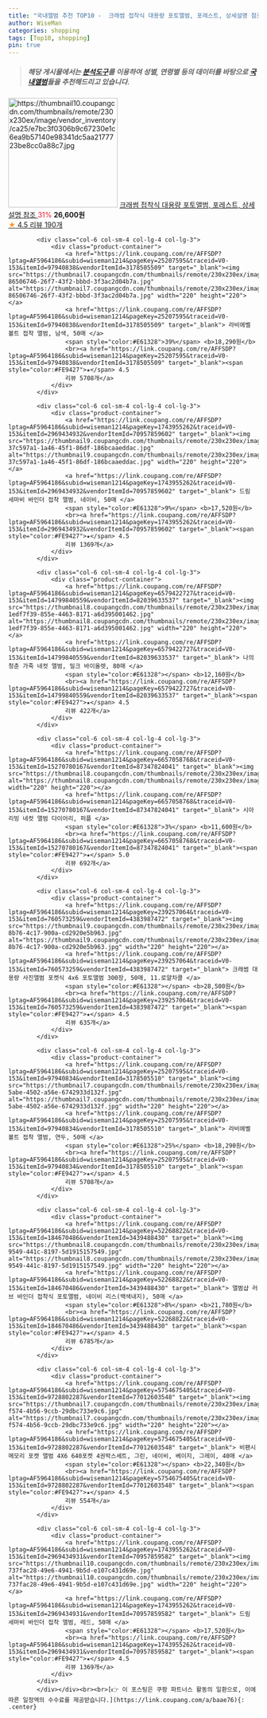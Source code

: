 ```yaml
---
title: "국내앨범 추천 TOP10 -  크래썸 접착식 대용량 포토앨범, 포레스트, 상세설명 참조 "
author: WiseMan
categories: shopping
tags: [Top10, shopping]
pin: true
---
```


> ##### 해당 게시물에서는 [**분석도구**](https://itemscout.io/)를 이용하여 **성별**, **연령별** 등의 데이터를 바탕으로 [**국내앨범**](https://link.coupang.com/a/baae76)들을 추천해드리고 있습니다.
<div class="container"><div class="row">
            <div class="col-6 col-sm-4 col-lg-4 col-lg-3">
                <div class="product-container">
                    <a href="https://link.coupang.com/re/AFFSDP?lptag=AF5964186&subid=wiseman1214&pageKey=6713758568&traceid=V0-153&itemId=15595206316&vendorItemId=71247140547" target="_blank"><img src="https://thumbnail10.coupangcdn.com/thumbnails/remote/230x230ex/image/vendor_inventory/ca25/e7bc3f0306b9c67230e1c6ea9b57140e98341dc5aa2177723be8cc0a88c7.jpg" alt="https://thumbnail10.coupangcdn.com/thumbnails/remote/230x230ex/image/vendor_inventory/ca25/e7bc3f0306b9c67230e1c6ea9b57140e98341dc5aa2177723be8cc0a88c7.jpg" width="220" height="220"></a>
                    <a href="https://link.coupang.com/re/AFFSDP?lptag=AF5964186&subid=wiseman1214&pageKey=6713758568&traceid=V0-153&itemId=15595206316&vendorItemId=71247140547" target="_blank"> 크래썸 접착식 대용량 포토앨범, 포레스트, 상세설명 참조 </a>
                    <span style="color:#E61328">31%</span> <b>26,600원</b>
                    <br><a href="https://link.coupang.com/re/AFFSDP?lptag=AF5964186&subid=wiseman1214&pageKey=6713758568&traceid=V0-153&itemId=15595206316&vendorItemId=71247140547" target="_blank"><span style="color:#FE9427">★</span> 4.5
                    리뷰 190개</a>
                </div>
            </div>
            
            <div class="col-6 col-sm-4 col-lg-4 col-lg-3">
                <div class="product-container">
                    <a href="https://link.coupang.com/re/AFFSDP?lptag=AF5964186&subid=wiseman1214&pageKey=25207595&traceid=V0-153&itemId=97940838&vendorItemId=3178505509" target="_blank"><img src="https://thumbnail7.coupangcdn.com/thumbnails/remote/230x230ex/image/retail/images/193697393004498-86506746-26f7-43f2-bbbd-3f3ac2d04b7a.jpg" alt="https://thumbnail7.coupangcdn.com/thumbnails/remote/230x230ex/image/retail/images/193697393004498-86506746-26f7-43f2-bbbd-3f3ac2d04b7a.jpg" width="220" height="220"></a>
                    <a href="https://link.coupang.com/re/AFFSDP?lptag=AF5964186&subid=wiseman1214&pageKey=25207595&traceid=V0-153&itemId=97940838&vendorItemId=3178505509" target="_blank"> 라비에벨 볼트 접착 앨범, 남색, 50매 </a>
                    <span style="color:#E61328">39%</span> <b>18,290원</b>
                    <br><a href="https://link.coupang.com/re/AFFSDP?lptag=AF5964186&subid=wiseman1214&pageKey=25207595&traceid=V0-153&itemId=97940838&vendorItemId=3178505509" target="_blank"><span style="color:#FE9427">★</span> 4.5
                    리뷰 5708개</a>
                </div>
            </div>
            
            <div class="col-6 col-sm-4 col-lg-4 col-lg-3">
                <div class="product-container">
                    <a href="https://link.coupang.com/re/AFFSDP?lptag=AF5964186&subid=wiseman1214&pageKey=1743955262&traceid=V0-153&itemId=2969434932&vendorItemId=70957859602" target="_blank"><img src="https://thumbnail9.coupangcdn.com/thumbnails/remote/230x230ex/image/retail/images/8402070117080056-37c597a1-1a46-45f1-86df-186bcaaeddac.jpg" alt="https://thumbnail9.coupangcdn.com/thumbnails/remote/230x230ex/image/retail/images/8402070117080056-37c597a1-1a46-45f1-86df-186bcaaeddac.jpg" width="220" height="220"></a>
                    <a href="https://link.coupang.com/re/AFFSDP?lptag=AF5964186&subid=wiseman1214&pageKey=1743955262&traceid=V0-153&itemId=2969434932&vendorItemId=70957859602" target="_blank"> 드림 세마비 바인더 접착 앨범, 네이비, 50매 </a>
                    <span style="color:#E61328">9%</span> <b>17,520원</b>
                    <br><a href="https://link.coupang.com/re/AFFSDP?lptag=AF5964186&subid=wiseman1214&pageKey=1743955262&traceid=V0-153&itemId=2969434932&vendorItemId=70957859602" target="_blank"><span style="color:#FE9427">★</span> 4.5
                    리뷰 1369개</a>
                </div>
            </div>
            
            <div class="col-6 col-sm-4 col-lg-4 col-lg-3">
                <div class="product-container">
                    <a href="https://link.coupang.com/re/AFFSDP?lptag=AF5964186&subid=wiseman1214&pageKey=6579422727&traceid=V0-153&itemId=14799840559&vendorItemId=82039633537" target="_blank"><img src="https://thumbnail8.coupangcdn.com/thumbnails/remote/230x230ex/image/retail/images/2409296010103037-1edf7f39-855e-4463-8171-a6d395001462.jpg" alt="https://thumbnail8.coupangcdn.com/thumbnails/remote/230x230ex/image/retail/images/2409296010103037-1edf7f39-855e-4463-8171-a6d395001462.jpg" width="220" height="220"></a>
                    <a href="https://link.coupang.com/re/AFFSDP?lptag=AF5964186&subid=wiseman1214&pageKey=6579422727&traceid=V0-153&itemId=14799840559&vendorItemId=82039633537" target="_blank"> 나의 청춘 가죽 네컷 앨범, 밀크 바이올렛, 80매 </a>
                    <span style="color:#E61328"></span> <b>12,160원</b>
                    <br><a href="https://link.coupang.com/re/AFFSDP?lptag=AF5964186&subid=wiseman1214&pageKey=6579422727&traceid=V0-153&itemId=14799840559&vendorItemId=82039633537" target="_blank"><span style="color:#FE9427">★</span> 4.5
                    리뷰 422개</a>
                </div>
            </div>
            
            <div class="col-6 col-sm-4 col-lg-4 col-lg-3">
                <div class="product-container">
                    <a href="https://link.coupang.com/re/AFFSDP?lptag=AF5964186&subid=wiseman1214&pageKey=6657058768&traceid=V0-153&itemId=15270780167&vendorItemId=87347824041" target="_blank"><img src="https://thumbnail8.coupangcdn.com/thumbnails/remote/230x230ex/image/vendor_inventory/3bff/43aac53d6c574fdd09f218591a96aa8a6e3239ec8a5468d5ae597706f730.jpg" alt="https://thumbnail8.coupangcdn.com/thumbnails/remote/230x230ex/image/vendor_inventory/3bff/43aac53d6c574fdd09f218591a96aa8a6e3239ec8a5468d5ae597706f730.jpg" width="220" height="220"></a>
                    <a href="https://link.coupang.com/re/AFFSDP?lptag=AF5964186&subid=wiseman1214&pageKey=6657058768&traceid=V0-153&itemId=15270780167&vendorItemId=87347824041" target="_blank"> 시아리빙 네컷 앨범 다이어리, 퍼플 </a>
                    <span style="color:#E61328">3%</span> <b>11,600원</b>
                    <br><a href="https://link.coupang.com/re/AFFSDP?lptag=AF5964186&subid=wiseman1214&pageKey=6657058768&traceid=V0-153&itemId=15270780167&vendorItemId=87347824041" target="_blank"><span style="color:#FE9427">★</span> 5.0
                    리뷰 692개</a>
                </div>
            </div>
            
            <div class="col-6 col-sm-4 col-lg-4 col-lg-3">
                <div class="product-container">
                    <a href="https://link.coupang.com/re/AFFSDP?lptag=AF5964186&subid=wiseman1214&pageKey=239257064&traceid=V0-153&itemId=760573259&vendorItemId=4383987472" target="_blank"><img src="https://thumbnail9.coupangcdn.com/thumbnails/remote/230x230ex/image/vendor_inventory/images/2019/02/14/14/6/8ee7b585-8b76-4c17-900a-cd2920e5b963.jpg" alt="https://thumbnail9.coupangcdn.com/thumbnails/remote/230x230ex/image/vendor_inventory/images/2019/02/14/14/6/8ee7b585-8b76-4c17-900a-cd2920e5b963.jpg" width="220" height="220"></a>
                    <a href="https://link.coupang.com/re/AFFSDP?lptag=AF5964186&subid=wiseman1214&pageKey=239257064&traceid=V0-153&itemId=760573259&vendorItemId=4383987472" target="_blank"> 크래썸 대용량 사진앨범 포켓식 4x6 포토앨범 300장, 50매, 11.로얄차콜 </a>
                    <span style="color:#E61328"></span> <b>28,500원</b>
                    <br><a href="https://link.coupang.com/re/AFFSDP?lptag=AF5964186&subid=wiseman1214&pageKey=239257064&traceid=V0-153&itemId=760573259&vendorItemId=4383987472" target="_blank"><span style="color:#FE9427">★</span> 4.5
                    리뷰 635개</a>
                </div>
            </div>
            
            <div class="col-6 col-sm-4 col-lg-4 col-lg-3">
                <div class="product-container">
                    <a href="https://link.coupang.com/re/AFFSDP?lptag=AF5964186&subid=wiseman1214&pageKey=25207595&traceid=V0-153&itemId=97940834&vendorItemId=3178505510" target="_blank"><img src="https://thumbnail7.coupangcdn.com/thumbnails/remote/230x230ex/image/product/image/vendoritem/2017/07/05/3178505510/6e7b109a-5abe-4502-a56e-6742933d132f.jpg" alt="https://thumbnail7.coupangcdn.com/thumbnails/remote/230x230ex/image/product/image/vendoritem/2017/07/05/3178505510/6e7b109a-5abe-4502-a56e-6742933d132f.jpg" width="220" height="220"></a>
                    <a href="https://link.coupang.com/re/AFFSDP?lptag=AF5964186&subid=wiseman1214&pageKey=25207595&traceid=V0-153&itemId=97940834&vendorItemId=3178505510" target="_blank"> 라비에벨 볼트 접착 앨범, 연두, 50매 </a>
                    <span style="color:#E61328">25%</span> <b>18,290원</b>
                    <br><a href="https://link.coupang.com/re/AFFSDP?lptag=AF5964186&subid=wiseman1214&pageKey=25207595&traceid=V0-153&itemId=97940834&vendorItemId=3178505510" target="_blank"><span style="color:#FE9427">★</span> 4.5
                    리뷰 5708개</a>
                </div>
            </div>
            
            <div class="col-6 col-sm-4 col-lg-4 col-lg-3">
                <div class="product-container">
                    <a href="https://link.coupang.com/re/AFFSDP?lptag=AF5964186&subid=wiseman1214&pageKey=52268822&traceid=V0-153&itemId=184670486&vendorItemId=3439488430" target="_blank"><img src="https://thumbnail8.coupangcdn.com/thumbnails/remote/230x230ex/image/retail/images/2017/12/08/15/9/6ef93d06-9549-441c-8197-5d1915157549.jpg" alt="https://thumbnail8.coupangcdn.com/thumbnails/remote/230x230ex/image/retail/images/2017/12/08/15/9/6ef93d06-9549-441c-8197-5d1915157549.jpg" width="220" height="220"></a>
                    <a href="https://link.coupang.com/re/AFFSDP?lptag=AF5964186&subid=wiseman1214&pageKey=52268822&traceid=V0-153&itemId=184670486&vendorItemId=3439488430" target="_blank"> 앨범샵 러브 바인더 접착식 포토앨범, 네이비 리스(백색내지), 50매 </a>
                    <span style="color:#E61328">8%</span> <b>21,780원</b>
                    <br><a href="https://link.coupang.com/re/AFFSDP?lptag=AF5964186&subid=wiseman1214&pageKey=52268822&traceid=V0-153&itemId=184670486&vendorItemId=3439488430" target="_blank"><span style="color:#FE9427">★</span> 4.5
                    리뷰 6785개</a>
                </div>
            </div>
            
            <div class="col-6 col-sm-4 col-lg-4 col-lg-3">
                <div class="product-container">
                    <a href="https://link.coupang.com/re/AFFSDP?lptag=AF5964186&subid=wiseman1214&pageKey=5754675405&traceid=V0-153&itemId=9728802287&vendorItemId=77012603548" target="_blank"><img src="https://thumbnail7.coupangcdn.com/thumbnails/remote/230x230ex/image/retail/images/2021/06/29/10/0/8acf7c32-f574-4b56-9ccb-29dbc733e9c6.jpg" alt="https://thumbnail7.coupangcdn.com/thumbnails/remote/230x230ex/image/retail/images/2021/06/29/10/0/8acf7c32-f574-4b56-9ccb-29dbc733e9c6.jpg" width="220" height="220"></a>
                    <a href="https://link.coupang.com/re/AFFSDP?lptag=AF5964186&subid=wiseman1214&pageKey=5754675405&traceid=V0-153&itemId=9728802287&vendorItemId=77012603548" target="_blank"> 비팬시 메모리 포켓 앨범 4X6 640포켓 4권박스세트, 그린, 네이비, 베이지, 그레이, 40매 </a>
                    <span style="color:#E61328"></span> <b>22,340원</b>
                    <br><a href="https://link.coupang.com/re/AFFSDP?lptag=AF5964186&subid=wiseman1214&pageKey=5754675405&traceid=V0-153&itemId=9728802287&vendorItemId=77012603548" target="_blank"><span style="color:#FE9427">★</span> 4.5
                    리뷰 554개</a>
                </div>
            </div>
            
            <div class="col-6 col-sm-4 col-lg-4 col-lg-3">
                <div class="product-container">
                    <a href="https://link.coupang.com/re/AFFSDP?lptag=AF5964186&subid=wiseman1214&pageKey=1743955262&traceid=V0-153&itemId=2969434931&vendorItemId=70957859582" target="_blank"><img src="https://thumbnail10.coupangcdn.com/thumbnails/remote/230x230ex/image/retail/images/105208065411621-737fac28-49e6-4941-9b5d-e107c431d69e.jpg" alt="https://thumbnail10.coupangcdn.com/thumbnails/remote/230x230ex/image/retail/images/105208065411621-737fac28-49e6-4941-9b5d-e107c431d69e.jpg" width="220" height="220"></a>
                    <a href="https://link.coupang.com/re/AFFSDP?lptag=AF5964186&subid=wiseman1214&pageKey=1743955262&traceid=V0-153&itemId=2969434931&vendorItemId=70957859582" target="_blank"> 드림 세마비 바인더 접착 앨범, 레드, 50매 </a>
                    <span style="color:#E61328"></span> <b>17,520원</b>
                    <br><a href="https://link.coupang.com/re/AFFSDP?lptag=AF5964186&subid=wiseman1214&pageKey=1743955262&traceid=V0-153&itemId=2969434931&vendorItemId=70957859582" target="_blank"><span style="color:#FE9427">★</span> 4.5
                    리뷰 1369개</a>
                </div>
            </div>
            </div></div><br><br>[👉 이 포스팅은 쿠팡 파트너스 활동의 일환으로, 이에 따른 일정액의 수수료를 제공받습니다.](https://link.coupang.com/a/baae76){: .center}